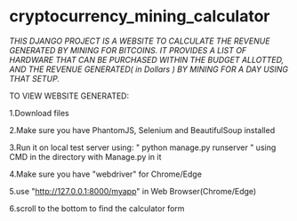 # cryptocurrency_mining_calculator
*THIS DJANGO PROJECT IS A WEBSITE TO CALCULATE THE REVENUE GENERATED BY MINING FOR BITCOINS. IT PROVIDES A LIST OF HARDWARE THAT CAN BE
PURCHASED WITHIN THE BUDGET ALLOTTED, AND THE REVENUE GENERATED( in Dollars ) BY MINING FOR A DAY USING THAT SETUP.*

TO VIEW WEBSITE GENERATED:

1.Download files

2.Make sure you have PhantomJS, Selenium and BeautifulSoup installed

3.Run it on local test server using:
   " python manage.py runserver " using CMD in the directory with Manage.py in it

4.Make sure you have "webdriver" for Chrome/Edge

5.use "http://127.0.0.1:8000/myapp" in Web Browser(Chrome/Edge)

6.scroll to the bottom to find the calculator form

   

